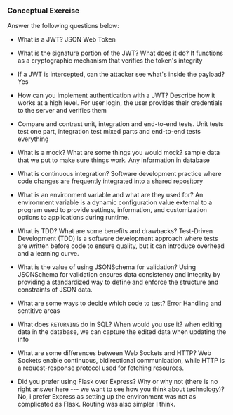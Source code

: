 ### Conceptual Exercise

Answer the following questions below:

- What is a JWT?
  JSON Web Token

- What is the signature portion of the JWT? What does it do?
  It functions as a cryptographic mechanism that verifies the token's integrity

- If a JWT is intercepted, can the attacker see what's inside the payload?
  Yes

- How can you implement authentication with a JWT? Describe how it works at a high level.
  For user login, the user provides their credentials to the server and verifies them

- Compare and contrast unit, integration and end-to-end tests.
  Unit tests test one part, integration test mixed parts and end-to-end tests everything

- What is a mock? What are some things you would mock?
  sample data that we put to make sure things work. Any information in database

- What is continuous integration?
  Software development practice where code changes are frequently integrated into a shared repository

- What is an environment variable and what are they used for?
  An environment variable is a dynamic configuration value external to a program used to provide settings, information, and customization options to applications during runtime.

- What is TDD? What are some benefits and drawbacks?
  Test-Driven Development (TDD) is a software development approach where tests are written before code to ensure quality, but it can introduce overhead and a learning curve.

- What is the value of using JSONSchema for validation?
  Using JSONSchema for validation ensures data consistency and integrity by providing a standardized way to define and enforce the structure and constraints of JSON data.

- What are some ways to decide which code to test?
  Error Handling and sentitive areas

- What does `RETURNING` do in SQL? When would you use it?
  when editing data in the database, we can capture the edited data when updating the info

- What are some differences between Web Sockets and HTTP?
  Web Sockets enable continuous, bidirectional communication, while HTTP is a request-response protocol used for fetching resources.

- Did you prefer using Flask over Express? Why or why not (there is no right
  answer here --- we want to see how you think about technology)?
  No, i prefer Express as setting up the environment was not as complicated as Flask. Routing was also simpler I think.
